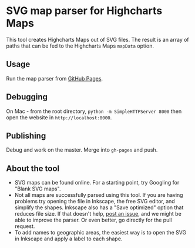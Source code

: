 # SVG map parser for Highcharts Maps

This tool creates Highcharts Maps out of SVG files. The result is an array of paths
that can be fed to the Highcharts Maps `mapData` option.

## Usage
Run the map parser from [GitHub Pages](http://highcharts.github.io/maps-from-svg).

## Debugging
On Mac - from the root directory, `python -m SimpleHTTPServer 8000` then open the
website in `http://localhost:8000`.

## Publishing
Debug and work on the master. Merge into `gh-pages` and push.

## About the tool
* SVG maps can be found online. For a starting point, try Googling for "Blank SVG maps".
* Not all maps are successfully parsed using this tool. If you are having problems try opening the file in Inkscape, the free SVG editor, and simplify the shapes. Inkscape also has a "Save optimized" option that reduces file size. If that doesn't help, [post an issue](https://github.com/highcharts/maps-from-svg/issues), and we might be able to improve the parser. Or even better, go directly for the pull request.
* To add names to geographic areas, the easiest way is to open the SVG in Inkscape and apply a label to each shape.